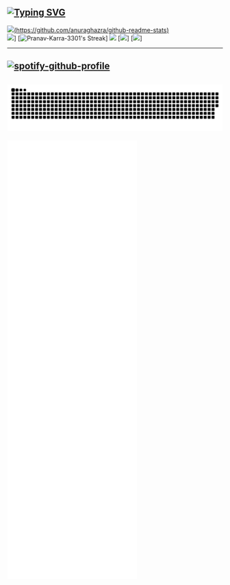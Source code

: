 [![Typing SVG](https://readme-typing-svg.demolab.com?font=Oswald&size=30&duration=3000&pause=70&color=009C4A&center=true&vCenter=true&multiline=true&repeat=false&random=false&width=650&height=200&lines=Hello!+My+name+is+Pranav+Karra;Welcome+to+my+Github+profile+%F0%9F%91%8B)](https://git.io/typing-svg)
---

[![](https://github-readme-stats.vercel.app/api?username=Pranav-Karra-3301&theme=transparent&show_icons=true&include_all_commits=true&hide_border=true&count_private=true&hide_title=false&hide_rank=true&icon_color=#00CCFF&title_color=#00CCFF&card_width=100)(https://github.com/anuraghazra/github-readme-stats)  
![](https://github-readme-stats.vercel.app/api/top-langs/?username=Pranav-Karra-3301&layout=compact&langs_count=10&theme=transparent&hide_title=true&hide_border=true&icon_color=#00CCFF&title_color=#00CCFF)](https://github.com/Pranav-Karra-3301/github-readme-stats)]
[![Pranav-Karra-3301's Streak](https://github-readme-streak-stats.herokuapp.com/?user=Pranav-Karra-3301&theme=transparent&hide_border=true)]
[![](https://spotify-github-profile.vercel.app/api/view?uid=Pranav-Karra-3301&cover_image=true&theme=novatorem&bar_color=53b14f&bar_color_cover=true)](https://spotify-github-profile.vercel.app/api/view?uid=Pranav-Karra-3301&redirect=true) 
[![](https://api.githubtrends.io/user/svg/Pranav-Karra-3301/langs?time_range=one_year&include_private=True&loc_metric=changed&theme=dark)]
[![](https://api.githubtrends.io/user/svg/Pranav-Karra-3301/repos?time_range=one_year&include_private=True&group=private&loc_metric=changed&theme=dark)]                                                     

---
[![spotify-github-profile](https://spotify-github-profile.vercel.app/api/view?uid=31upcnx4lq5jkxajpswotik5wnuu&cover_image=true&theme=novatorem&show_offline=false&background_color=121212&interchange=true&bar_color=53b14f&bar_color_cover=false)](https://spotify-github-profile.vercel.app/api/view?uid=31upcnx4lq5jkxajpswotik5wnuu&redirect=true)
---
![Metrics](/github-contribution-grid-snake.svg)
---
![Metrics](/github-metrics.svg)
